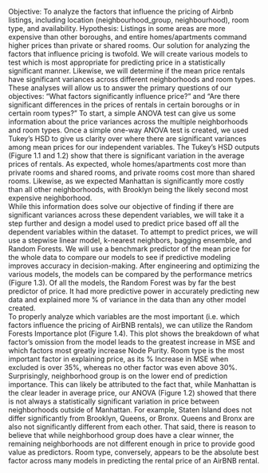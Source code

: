 Objective: To analyze the factors that influence the pricing of Airbnb listings, including location (neighbourhood_group, neighbourhood), room type, and availability.
Hypothesis: Listings in some areas are more expensive than other boroughs, and entire homes/apartments command higher prices than private or shared rooms.
	Our solution for analyzing the factors that influence pricing is twofold. We will create various models to test which is most appropriate for predicting price in a statistically significant manner.  Likewise, we will determine if the mean price rentals have significant variances across different neighborhoods and room types.  These analyses will allow us to answer the primary questions of our objectives: “What factors significantly influence price?” and “Are there significant differences in the prices of rentals in certain boroughs or in certain room types?”
	To start, a simple ANOVA test can give us some information about the price variances across the multiple neighborhoods and room types.  Once a simple one-way ANOVA test is created, we used Tukey’s HSD to give us clarity over where there are significant variances among mean prices for our independent variables.  The Tukey’s HSD outputs (Figure 1.1 and 1.2) show that there is significant variation in the average prices of rentals.  As expected, whole homes/apartments cost more than private rooms and shared rooms, and private rooms cost more than shared rooms.  Likewise, as we expected Manhattan is significantly more costly than all other neighborhoods, with Brooklyn being the likely second most expensive neighborhood.  
	While this information does solve our objective of finding if there are significant variances across these dependent variables, we will take it a step further and design a model used to predict price based off all the dependent variables within the dataset.  To attempt to predict prices, we will use a stepwise linear model, k-nearest neighbors, bagging ensemble, and Random Forests.  We will use a benchmark predictor of the mean price for the whole data to compare our models to see if predictive modeling improves accuracy in decision-making.  After engineering and optimizing the various models, the models can be compared by the performance metrics (Figure 1.3).  Of all the models, the Random Forest was by far the best predictor of price.   It had more predictive power in accurately predicting new data and explained more % of variance in the data than any other model created.  
	To properly analyze which variables are the most important (i.e. which factors influence the pricing of AirBNB rentals), we can utilize the Random Forests Importance plot (Figure 1.4).  This plot shows the breakdown of what factor’s omission from the model leads to the greatest increase in MSE and which factors most greatly increase Node Purity.  Room type is the most important factor in explaining price, as its % Increase in MSE when excluded is over 35%, whereas no other factor was even above 30%.  Surprisingly, neighborhood group is on the lower end of prediction importance.  This can likely be attributed to the fact that, while Manhattan is the clear leader in average price, our ANOVA (Figure 1.2) showed that there is not always a statistically significant variation in price between neighborhoods outside of Manhattan.  For example, Staten Island does not differ significantly from Brooklyn, Queens, or Bronx.  Queens and Bronx are also not significantly different from each other.  That said, there is reason to believe that while neighborhood group does have a clear winner, the remaining neighborhoods are not different enough in price to provide good value as predictors.  Room type, conversely, appears to be the absolute best factor across many models in predicting the rental price of an AirBNB rental.
